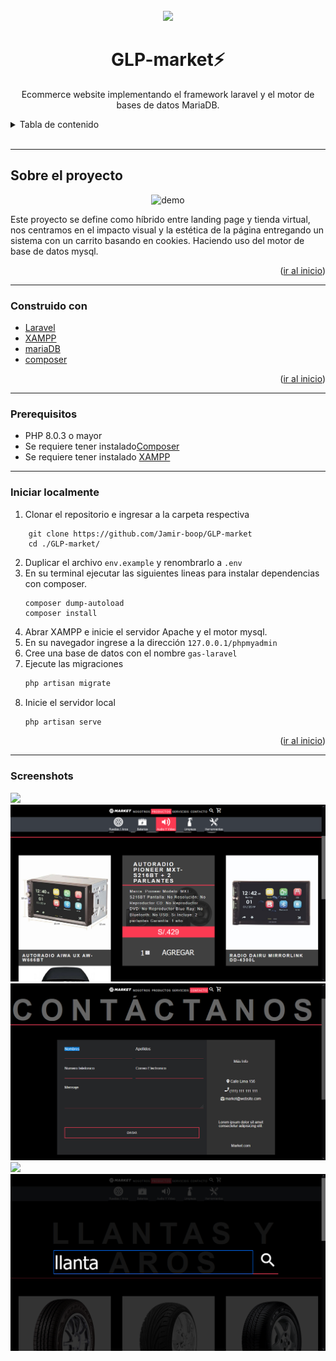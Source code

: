 <div id="top"></div>
<!-- PROJECT LOGO -->
<br />
<div align="center">
    <img src="https://raw.githubusercontent.com/laravel/art/master/logo-lockup/5%20SVG/2%20CMYK/1%20Full%20Color/laravel-logolockup-cmyk-red.svg" width="400">

  <h1 align="center">GLP-market⚡</h1>
  <p align="center">
    Ecommerce website implementando el framework laravel y el motor de bases de datos MariaDB.
    <br />
  </p>
</div>



<!-- TABLE OF CONTENTS -->
<details>
  <summary>Tabla de contenido</summary>
  <ol>
    <li><a href="#sobre-el-proyecto">Sobre el Proyecto</a></li>
    <li><a href="#construido-con">Construido con</a></li>
    <li><a href="#prerequisitos">Prerequisitos</a></li>
    <li><a href="#iniciar-localmente">Iniciar localmente</a></li>
    <li><a href="#screenshots">Screenshots</a></li>
  </ol>
</details>
<br>
<hr>

<!-- ABOUT THE PROJECT -->
## Sobre el proyecto

<div align="center">
    <img src="screenshots/index.gif" alt="demo">
</div>

Este proyecto se define como híbrido entre landing page y tienda virtual, nos centramos en el impacto visual y la estética de la página entregando un sistema con un carrito basando en cookies. Haciendo uso del motor de base de datos mysql.

<p align="right">(<a href="#top">ir al inicio</a>)</p>
<hr>

### Construido con
* [Laravel](https://laravel.com)
* [XAMPP](https://www.apachefriends.org/index.html)
* [mariaDB](https://www.apachefriends.org/index.html)
* [composer](https://getcomposer.org/)

<p align="right">(<a href="#top">ir al inicio</a>)</p>
<hr>

### Prerequisitos
* PHP 8.0.3 o mayor
* Se requiere tener instalado[Composer](https://getcomposer.org/)
* Se requiere tener instalado [XAMPP](https://www.apachefriends.org/index.html)
<hr>

### Iniciar localmente
1. Clonar el repositorio e ingresar a la carpeta respectiva
```
    git clone https://github.com/Jamir-boop/GLP-market
    cd ./GLP-market/
```
2. Duplicar el archivo `env.example` y renombrarlo a `.env`
3. En su terminal ejecutar las siguientes lineas para instalar dependencias con composer.
   ```she
   composer dump-autoload
   composer install
   ```
4. Abrar XAMPP e inicie el servidor Apache y el motor mysql.
5. En su navegador ingrese a la dirección `127.0.0.1/phpmyadmin`
6. Cree una base de datos con el nombre `gas-laravel`
7. Ejecute las migraciones
   ```sh
   php artisan migrate
   ```
8. Inicie el servidor local
   ```sh
   php artisan serve
   ```
<p align="right">(<a href="#top">ir al inicio</a>)</p>
<hr>

### Screenshots
<img src="screenshot(/../screenshots/index.gif">
<br>
<img src="screenshot(/../screenshots/categorias.png">
<br>
<img src="screenshot(/../screenshots/contactos.png">
<br>
<img src="screenshot(/../screenshots/navegacion.gif">
<br>
<img src="screenshot(/../screenshots/buscador.png">